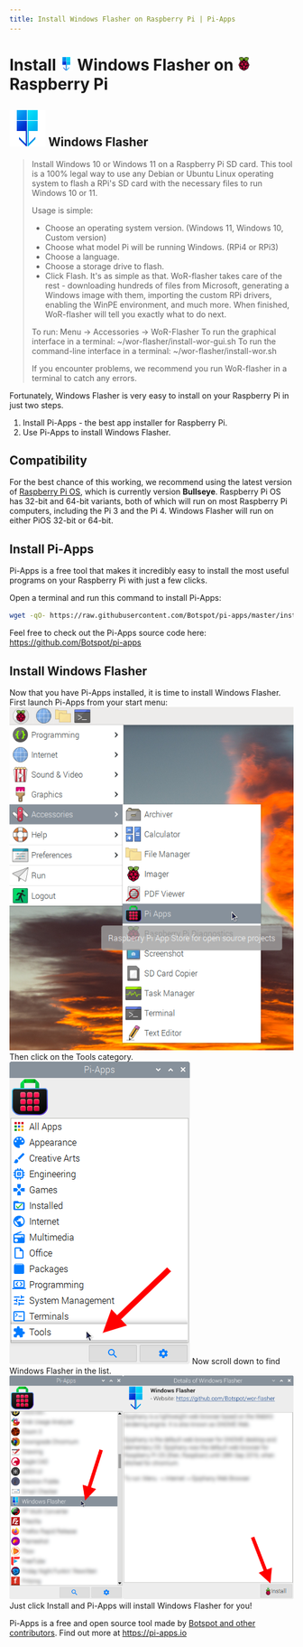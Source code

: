 ```yaml
---
title: Install Windows Flasher on Raspberry Pi | Pi-Apps
---
```

<div class="simple-install-content content">

# Install <img src="/img/app-icons/Windows Flasher/icon-64.png" height=24> Windows Flasher on <img src=/img/other-icons/raspberrypi-icon.svg height=24> Raspberry Pi

## <img src="/img/app-icons/Windows Flasher/icon-64.png"> Windows Flasher
> Install Windows 10 or Windows 11 on a Raspberry Pi SD card.
> This tool is a 100% legal way to use any Debian or Ubuntu Linux operating system to flash a RPi's SD card with the necessary files to run Windows 10 or 11.
> 
> Usage is simple:
> - Choose an operating system version. (Windows 11, Windows 10, Custom version)
> - Choose what model Pi will be running Windows. (RPi4 or RPi3)
> - Choose a language.
> - Choose a storage drive to flash.
> - Click Flash.
> It's as simple as that. WoR-flasher takes care of the rest - downloading hundreds of files from Microsoft, generating a Windows image with them, importing the custom RPi drivers, enabling the WinPE environment, and much more. When finished, WoR-flasher will tell you exactly what to do next.
> 
> To run: Menu -> Accessories -> WoR-Flasher
> To run the graphical interface in a terminal: ~/wor-flasher/install-wor-gui.sh
> To run the command-line interface in a terminal: ~/wor-flasher/install-wor.sh
> 
> If you encounter problems, we recommend you run WoR-flasher in a terminal to catch any errors.

Fortunately, Windows Flasher is very easy to install on your Raspberry Pi in just two steps.
1. Install Pi-Apps - the best app installer for Raspberry Pi.
2. Use Pi-Apps to install Windows Flasher.
</div>
<div class="simple-install-content content">

## Compatibility
For the best chance of this working, we recommend using the latest version of [Raspberry Pi OS](https://www.raspberrypi.com/software/), which is currently version **Bullseye**.
Raspberry Pi OS has 32-bit and 64-bit variants, both of which will run on most Raspberry Pi computers, including the Pi 3 and the Pi 4.
Windows Flasher will run on either PiOS 32-bit or 64-bit.
</div>
<div class="simple-install-content content">

## Install Pi-Apps

Pi-Apps is a free tool that makes it incredibly easy to install the most useful programs on your Raspberry Pi with just a few clicks.

Open a terminal and run this command to install Pi-Apps:
```bash
wget -qO- https://raw.githubusercontent.com/Botspot/pi-apps/master/install | bash
```
Feel free to check out the Pi-Apps source code here: https://github.com/Botspot/pi-apps
</div>
<div class="simple-install-content content">

## Install Windows Flasher

Now that you have Pi-Apps installed, it is time to install Windows Flasher.
First launch Pi-Apps from your start menu:
<img src="/img/start-menu.png">
Then click on the Tools category.
<img src="/img/category-selections/Tools.png">
Now scroll down to find Windows Flasher in the list.
<img src="/img/app-icons/Windows Flasher/app-selection.png">
Just click Install and Pi-Apps will install Windows Flasher for you!
</div>
<div class="simple-install-content content">

Pi-Apps is a free and open source tool made by [Botspot and other contributors](/about/#contributors). Find out more at https://pi-apps.io
</div>
